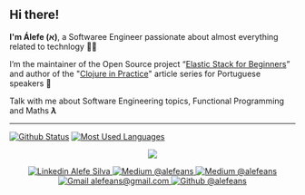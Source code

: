 ## Hi there!

**I'm Álefe (א)**, a Softwaree Engineer passionate about almost everything related to technlogy 👨‍💻

I’m the maintainer of the Open Source project “[Elastic Stack for Beginners](https://github.com/alefeans/elastic-stack)” and author of the "[Clojure in Practice](https://alefeans.medium.com/)" article series for Portuguese speakers 🚀

Talk with me about Software Engineering topics, Functional Programming and Maths _**λ**_ 

---
[![Github Status](https://github-readme-stats.vercel.app/api?username=alefeans&theme=dracula&show_icons=true&hide_border=true)](https://github.com/anuraghazra/github-readme-stats)
[![Most Used Languages](https://github-readme-stats.vercel.app/api/top-langs/?username=alefeans&hide=html&layout=compact&theme=dracula&hide_border=true)](https://github.com/anuraghazra/github-readme-stats)

<p align="center">
  <a href="https://skillicons.dev">
    <img src="https://skills.thijs.gg/icons?i=clojure,py,ts,react,nodejs,graphql,vscode,docker,kubernetes,aws,linux&theme=dark" />
  </a>
</p>

<p align="center">
  <a href="https://www.linkedin.com/in/alefe-da-silva/">
    <img alt="Linkedin Alefe Silva" src="https://img.shields.io/badge/Álefe_Silva-blue?&logo=Linkedin&logoColor=white&style=for-the-badge&link=https://www.linkedin.com/in/alefe-da-silva/" />
  </a>
  <a href="https://medium.com/@alefeans/">
    <img alt="Medium @alefeans" src="https://img.shields.io/badge/Álefe_Silva-black?&logo=Medium&logoColor=white&style=for-the-badge&link=https://medium.com/@alefeans/" />
  </a>
  <a href="https://medium.com/@alefeans/">
    <img alt="Medium @alefeans" src="https://img.shields.io/badge/Álefe_Silva-black?&logo=Medium&logoColor=white&style=for-the-badge&link=https://medium.com/@alefeans/" />
  </a>
  <a href="mailto:alefeans@gmail.com">
    <img alt="Gmail alefeans@gmail.com" src="https://img.shields.io/badge/alefeans@gmail.com-006bed?&logo=Gmail&logoColor=white&style=for-the-badge&link=mailto:alefeans@gmail.com" />
  </a>
  <a href="https://github.com/alefeans">
    <img alt="Github @alefeans" src="https://img.shields.io/github/followers/alefeans?label=follow&style=for-the-badge" />
  </a>
</p>

